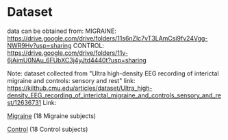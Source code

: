 # Dataset

data can be obtained from:
    MIGRAINE: https://drive.google.com/drive/folders/11s6nZlc7vT3LAmCsi9fv24Vgg-NWR9Hv?usp=sharing
    CONTROL: https://drive.google.com/drive/folders/11v-6jAimU0NAu_6FUbXC3j4yJtd4440t?usp=sharing

Note: 
dataset collected from 
"Ultra high-density EEG recording of interictal migraine and controls: sensory and rest"
link: https://kilthub.cmu.edu/articles/dataset/Ultra_high-density_EEG_recording_of_interictal_migraine_and_controls_sensory_and_rest/12636731
Link:

[Migraine](https://drive.google.com/drive/folders/11s6nZlc7vT3LAmCsi9fv24Vgg-NWR9Hv?usp=sharing) (18 Migraine subjects)

[Control](https://drive.google.com/drive/folders/11v-6jAimU0NAu_6FUbXC3j4yJtd4440t?usp=sharing) (18 Control subjects)
